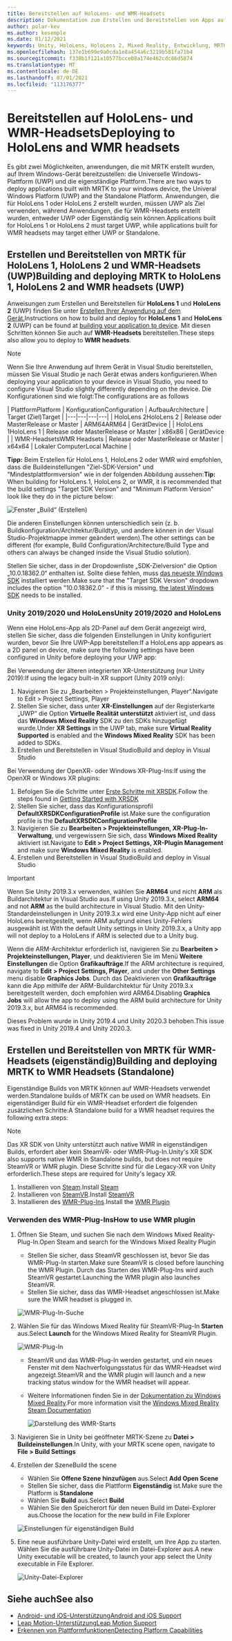 ```yaml
---
title: Bereitstellen auf HoloLens- und WMR-Headsets
description: Dokumentation zum Erstellen und Bereitstellen von Apps auf verschiedenen Geräten.
author: polar-kev
ms.author: kesemple
ms.date: 01/12/2021
keywords: Unity, HoloLens, HoloLens 2, Mixed Reality, Entwicklung, MRTK, Visual Studio
ms.openlocfilehash: 137e1b699e9a0cda1e8a454a6c3219b581fa71b4
ms.sourcegitcommit: f338b1f121a10577bcce08a174e462cdc86d5874
ms.translationtype: MT
ms.contentlocale: de-DE
ms.lasthandoff: 07/01/2021
ms.locfileid: "113176377"
---
```

# <a name="deploying-to-hololens-and-wmr-headsets"></a><span data-ttu-id="a2482-104">Bereitstellen auf HoloLens- und WMR-Headsets</span><span class="sxs-lookup"><span data-stu-id="a2482-104">Deploying to HoloLens and WMR headsets</span></span>

<span data-ttu-id="a2482-105">Es gibt zwei Möglichkeiten, anwendungen, die mit MRTK erstellt wurden, auf Ihrem Windows-Gerät bereitzustellen: die Universelle Windows-Plattform (UWP) und die eigenständige Plattform.</span><span class="sxs-lookup"><span data-stu-id="a2482-105">There are two ways to deploy applications built with MRTK to your windows device, the Univeral Windows Platform (UWP) and the Standalone Platform.</span></span> <span data-ttu-id="a2482-106">Anwendungen, die für HoloLens 1 oder HoloLens 2 erstellt wurden, müssen UWP als Ziel verwenden, während Anwendungen, die für WMR-Headsets erstellt wurden, entweder UWP oder Eigenständig sein können.</span><span class="sxs-lookup"><span data-stu-id="a2482-106">Applications built for HoloLens 1 or HoloLens 2 must target UWP, while applications built for WMR headsets may target either UWP or Standalone.</span></span>

## <a name="building-and-deploying-mrtk-to-hololens-1-hololens-2-and-wmr-headsets-uwp"></a><span data-ttu-id="a2482-107">Erstellen und Bereitstellen von MRTK für HoloLens 1, HoloLens 2 und WMR-Headsets (UWP)</span><span class="sxs-lookup"><span data-stu-id="a2482-107">Building and deploying MRTK to HoloLens 1, HoloLens 2 and WMR headsets (UWP)</span></span>

<span data-ttu-id="a2482-108">Anweisungen zum Erstellen und Bereitstellen für **HoloLens 1** und **HoloLens 2** (UWP) finden Sie unter [Erstellen Ihrer Anwendung auf dem Gerät.](/windows/mixed-reality/mrlearning-base-ch1#build-your-application-to-your-device)</span><span class="sxs-lookup"><span data-stu-id="a2482-108">Instructions on how to build and deploy for **HoloLens 1** and **HoloLens 2** (UWP) can be found at [building your application to device](/windows/mixed-reality/mrlearning-base-ch1#build-your-application-to-your-device).</span></span> <span data-ttu-id="a2482-109">Mit diesen Schritten können Sie auch auf **WMR-Headsets** bereitstellen.</span><span class="sxs-lookup"><span data-stu-id="a2482-109">These steps also allow you to deploy to **WMR headsets**.</span></span>

> [!NOTE]
> <span data-ttu-id="a2482-110">Wenn Sie Ihre Anwendung auf Ihrem Gerät in Visual Studio bereitstellen, müssen Sie Visual Studio je nach Gerät etwas anders konfigurieren.</span><span class="sxs-lookup"><span data-stu-id="a2482-110">When deploying your application to your device in Visual Studio, you need to configure Visual Studio slightly differently depending on the device.</span></span> <span data-ttu-id="a2482-111">Die Konfigurationen sind wie folgt:</span><span class="sxs-lookup"><span data-stu-id="a2482-111">The configurations are as follows</span></span>
>
>| <span data-ttu-id="a2482-112">Plattform</span><span class="sxs-lookup"><span data-stu-id="a2482-112">Platform</span></span> | <span data-ttu-id="a2482-113">Konfiguration</span><span class="sxs-lookup"><span data-stu-id="a2482-113">Configuration</span></span> | <span data-ttu-id="a2482-114">Aufbau</span><span class="sxs-lookup"><span data-stu-id="a2482-114">Architecture</span></span> | <span data-ttu-id="a2482-115">Target (Ziel)</span><span class="sxs-lookup"><span data-stu-id="a2482-115">Target</span></span> |
|---|---|---|---|
| <span data-ttu-id="a2482-116">HoloLens 2</span><span class="sxs-lookup"><span data-stu-id="a2482-116">HoloLens 2</span></span> | <span data-ttu-id="a2482-117">Release oder Master</span><span class="sxs-lookup"><span data-stu-id="a2482-117">Release or Master</span></span> | <span data-ttu-id="a2482-118">ARM64</span><span class="sxs-lookup"><span data-stu-id="a2482-118">ARM64</span></span> | <span data-ttu-id="a2482-119">Gerät</span><span class="sxs-lookup"><span data-stu-id="a2482-119">Device</span></span> |
| <span data-ttu-id="a2482-120">HoloLens 1</span><span class="sxs-lookup"><span data-stu-id="a2482-120">HoloLens 1</span></span> | <span data-ttu-id="a2482-121">Release oder Master</span><span class="sxs-lookup"><span data-stu-id="a2482-121">Release or Master</span></span> | <span data-ttu-id="a2482-122">x86</span><span class="sxs-lookup"><span data-stu-id="a2482-122">x86</span></span> | <span data-ttu-id="a2482-123">Gerät</span><span class="sxs-lookup"><span data-stu-id="a2482-123">Device</span></span> |
| <span data-ttu-id="a2482-124">WMR-Headsets</span><span class="sxs-lookup"><span data-stu-id="a2482-124">WMR Headsets</span></span> | <span data-ttu-id="a2482-125">Release oder Master</span><span class="sxs-lookup"><span data-stu-id="a2482-125">Release or Master</span></span> | <span data-ttu-id="a2482-126">x64</span><span class="sxs-lookup"><span data-stu-id="a2482-126">x64</span></span> | <span data-ttu-id="a2482-127">Lokaler Computer</span><span class="sxs-lookup"><span data-stu-id="a2482-127">Local Machine</span></span> |

<span data-ttu-id="a2482-128">**Tipp:** Beim Erstellen für HoloLens 1, HoloLens 2 oder WMR wird empfohlen, dass die Buildeinstellungen "Ziel-SDK-Version" und "Mindestplattformversion" wie in der folgenden Abbildung aussehen:</span><span class="sxs-lookup"><span data-stu-id="a2482-128">**Tip:** When building for HoloLens 1, HoloLens 2, or WMR, it is recommended that the build settings "Target SDK Version" and "Minimum Platform Version" look like they do in the picture below:</span></span>

![Fenster „Build“ (Erstellen)](../features/images/getting-started/BuildWindow.png)

<span data-ttu-id="a2482-130">Die anderen Einstellungen können unterschiedlich sein (z. b. Buildkonfiguration/Architektur/Buildtyp, und andere können in der Visual Studio-Projektmappe immer geändert werden).</span><span class="sxs-lookup"><span data-stu-id="a2482-130">The other settings can be different (for example, Build Configuration/Architecture/Build Type and others can always be changed inside the Visual Studio solution).</span></span>

<span data-ttu-id="a2482-131">Stellen Sie sicher, dass in der Dropdownliste „SDK-Zielversion“ die Option „10.0.18362.0“ enthalten ist. Sollte diese fehlen, muss [das neueste Windows SDK](https://developer.microsoft.com/windows/downloads/windows-10-sdk) installiert werden.</span><span class="sxs-lookup"><span data-stu-id="a2482-131">Make sure that the "Target SDK Version" dropdown includes the option "10.0.18362.0" - if this is missing, [the latest Windows SDK](https://developer.microsoft.com/windows/downloads/windows-10-sdk) needs to be installed.</span></span>

### <a name="unity-20192020-and-hololens"></a><span data-ttu-id="a2482-132">Unity 2019/2020 und HoloLens</span><span class="sxs-lookup"><span data-stu-id="a2482-132">Unity 2019/2020 and HoloLens</span></span>

<span data-ttu-id="a2482-133">Wenn eine HoloLens-App als 2D-Panel auf dem Gerät angezeigt wird, stellen Sie sicher, dass die folgenden Einstellungen in Unity konfiguriert wurden, bevor Sie Ihre UWP-App bereitstellen:</span><span class="sxs-lookup"><span data-stu-id="a2482-133">If a HoloLens app appears as a 2D panel on device, make sure the following settings have been configured in Unity before deploying your UWP app:</span></span>

<span data-ttu-id="a2482-134">Bei Verwendung der älteren integrierten XR-Unterstützung (nur Unity 2019):</span><span class="sxs-lookup"><span data-stu-id="a2482-134">If using the legacy built-in XR support (Unity 2019 only):</span></span>

1. <span data-ttu-id="a2482-135">Navigieren Sie zu „Bearbeiten > Projekteinstellungen, Player“.</span><span class="sxs-lookup"><span data-stu-id="a2482-135">Navigate to Edit > Project Settings, Player</span></span>
1. <span data-ttu-id="a2482-136">Stellen Sie sicher, dass unter **XR-Einstellungen** auf der Registerkarte „UWP“ die Option **Virtuelle Realität unterstützt** aktiviert ist, und dass das **Windows Mixed Reality** SDK zu den SDKs hinzugefügt wurde.</span><span class="sxs-lookup"><span data-stu-id="a2482-136">Under **XR Settings** in the UWP tab, make sure **Virtual Reality Supported** is enabled and the **Windows Mixed Reality** SDK has been added to SDKs.</span></span>
1. <span data-ttu-id="a2482-137">Erstellen und Bereitstellen in Visual Studio</span><span class="sxs-lookup"><span data-stu-id="a2482-137">Build and deploy in Visual Studio</span></span>

<span data-ttu-id="a2482-138">Bei Verwendung der OpenXR- oder Windows XR-Plug-Ins:</span><span class="sxs-lookup"><span data-stu-id="a2482-138">If using the OpenXR or Windows XR plugins:</span></span>

1. <span data-ttu-id="a2482-139">Befolgen Sie die Schritte unter [Erste Schritte mit XRSDK](../configuration/getting-started-with-mrtk-and-xrsdk.md).</span><span class="sxs-lookup"><span data-stu-id="a2482-139">Follow the steps found in [Getting Started with XRSDK](../configuration/getting-started-with-mrtk-and-xrsdk.md)</span></span>
1. <span data-ttu-id="a2482-140">Stellen Sie sicher, dass das Konfigurationsprofil **DefaultXRSDKConfigurationProfile** ist.</span><span class="sxs-lookup"><span data-stu-id="a2482-140">Make sure the configuration profile is the **DefaultXRSDKConfigurationProfile**</span></span>
1. <span data-ttu-id="a2482-141">Navigieren Sie zu **Bearbeiten > Projekteinstellungen, XR-Plug-In-Verwaltung**, und vergewissern Sie sich, dass **Windows Mixed Reality** aktiviert ist.</span><span class="sxs-lookup"><span data-stu-id="a2482-141">Navigate to **Edit > Project Settings, XR-Plugin Management** and make sure **Windows Mixed Reality** is enabled.</span></span>
1. <span data-ttu-id="a2482-142">Erstellen und Bereitstellen in Visual Studio</span><span class="sxs-lookup"><span data-stu-id="a2482-142">Build and deploy in Visual Studio</span></span>

>[!IMPORTANT]
> <span data-ttu-id="a2482-143">Wenn Sie Unity 2019.3.x verwenden, wählen Sie **ARM64** und nicht **ARM** als Buildarchitektur in Visual Studio aus.</span><span class="sxs-lookup"><span data-stu-id="a2482-143">If using Unity 2019.3.x, select **ARM64** and not **ARM** as the build architecture in Visual Studio.</span></span> <span data-ttu-id="a2482-144">Mit den Unity-Standardeinstellungen in Unity 2019.3.x wird eine Unity-App nicht auf einer HoloLens bereitgestellt, wenn ARM aufgrund eines Unity-Fehlers ausgewählt ist.</span><span class="sxs-lookup"><span data-stu-id="a2482-144">With the default Unity settings in Unity 2019.3.x, a Unity app will not deploy to a HoloLens if ARM is selected due to a Unity bug.</span></span>
>
> <span data-ttu-id="a2482-145">Wenn die ARM-Architektur erforderlich ist, navigieren Sie zu **Bearbeiten > Projekteinstellungen, Player**, und deaktivieren Sie im Menü **Weitere Einstellungen** die Option **Grafikaufträge**.</span><span class="sxs-lookup"><span data-stu-id="a2482-145">If the ARM architecture is required, navigate to **Edit > Project Settings, Player**, and under the **Other Settings** menu disable **Graphics Jobs**.</span></span> <span data-ttu-id="a2482-146">Durch das Deaktivieren von **Grafikaufträge** kann die App mithilfe der ARM-Buildarchitektur für Unity 2019.3.x bereitgestellt werden, doch empfohlen wird ARM64.</span><span class="sxs-lookup"><span data-stu-id="a2482-146">Disabling **Graphics Jobs** will allow the app to deploy using the ARM build architecture for Unity 2019.3.x, but ARM64 is recommended.</span></span>
>
> <span data-ttu-id="a2482-147">Dieses Problem wurde in Unity 2019.4 und Unity 2020.3 behoben.</span><span class="sxs-lookup"><span data-stu-id="a2482-147">This issue was fixed in Unity 2019.4 and Unity 2020.3.</span></span>

## <a name="building-and-deploying-mrtk-to-wmr-headsets-standalone"></a><span data-ttu-id="a2482-148">Erstellen und Bereitstellen von MRTK für WMR-Headsets (eigenständig)</span><span class="sxs-lookup"><span data-stu-id="a2482-148">Building and deploying MRTK to WMR Headsets (Standalone)</span></span>

<span data-ttu-id="a2482-149">Eigenständige Builds von MRTK können auf WMR-Headsets verwendet werden.</span><span class="sxs-lookup"><span data-stu-id="a2482-149">Standalone builds of MRTK can be used on WMR headsets.</span></span> <span data-ttu-id="a2482-150">Ein eigenständiger Build für ein WMR-Headset erfordert die folgenden zusätzlichen Schritte:</span><span class="sxs-lookup"><span data-stu-id="a2482-150">A Standalone build for a WMR headset requires the following extra steps:</span></span>

> [!NOTE]
> <span data-ttu-id="a2482-151">Das XR SDK von Unity unterstützt auch native WMR in eigenständigen Builds, erfordert aber kein SteamVR- oder WMR-Plug-In.</span><span class="sxs-lookup"><span data-stu-id="a2482-151">Unity's XR SDK also supports native WMR in Standalone builds, but does not require SteamVR or WMR plugin.</span></span> <span data-ttu-id="a2482-152">Diese Schritte sind für die Legacy-XR von Unity erforderlich.</span><span class="sxs-lookup"><span data-stu-id="a2482-152">These steps are required for Unity's legacy XR.</span></span>

1. <span data-ttu-id="a2482-153">Installieren von [Steam](https://store.steampowered.com/about/).</span><span class="sxs-lookup"><span data-stu-id="a2482-153">Install [Steam](https://store.steampowered.com/about/)</span></span>
1. <span data-ttu-id="a2482-154">Installieren von [SteamVR](https://store.steampowered.com/app/250820/SteamVR/).</span><span class="sxs-lookup"><span data-stu-id="a2482-154">Install [SteamVR](https://store.steampowered.com/app/250820/SteamVR/)</span></span>
1. <span data-ttu-id="a2482-155">Installieren des [WMR-Plug-Ins](https://store.steampowered.com/app/719950/Windows_Mixed_Reality_for_SteamVR/).</span><span class="sxs-lookup"><span data-stu-id="a2482-155">Install the [WMR Plugin](https://store.steampowered.com/app/719950/Windows_Mixed_Reality_for_SteamVR/)</span></span>

### <a name="how-to-use-wmr-plugin"></a><span data-ttu-id="a2482-156">Verwenden des WMR-Plug-Ins</span><span class="sxs-lookup"><span data-stu-id="a2482-156">How to use WMR plugin</span></span>

1. <span data-ttu-id="a2482-157">Öffnen Sie Steam, und suchen Sie nach dem Windows Mixed Reality-Plug-In.</span><span class="sxs-lookup"><span data-stu-id="a2482-157">Open Steam and search for the Windows Mixed Reality Plugin</span></span>
    - <span data-ttu-id="a2482-158">Stellen Sie sicher, dass SteamVR geschlossen ist, bevor Sie das WMR-Plug-In starten.</span><span class="sxs-lookup"><span data-stu-id="a2482-158">Make sure SteamVR is closed before launching the WMR Plugin.</span></span> <span data-ttu-id="a2482-159">Durch das Starten des WMR-Plug-Ins wird auch SteamVR gestartet.</span><span class="sxs-lookup"><span data-stu-id="a2482-159">Launching the WMR plugin also launches SteamVR.</span></span>
    - <span data-ttu-id="a2482-160">Stellen Sie sicher, dass das WMR-Headset angeschlossen ist.</span><span class="sxs-lookup"><span data-stu-id="a2482-160">Make sure the WMR headset is plugged in.</span></span>

    ![WMR-Plug-In-Suche](../features/images/build-deploy/WMR/SteamSearchWMRPlugin.png)

1. <span data-ttu-id="a2482-162">Wählen Sie für das Windows Mixed Reality für SteamVR-Plug-In **Starten** aus.</span><span class="sxs-lookup"><span data-stu-id="a2482-162">Select **Launch** for the Windows Mixed Reality for SteamVR Plugin.</span></span>

    ![WMR-Plug-In](../features/images/build-deploy/WMR/WMRPlugin.png)

    - <span data-ttu-id="a2482-164">SteamVR und das WMR-Plug-In werden gestartet, und ein neues Fenster mit dem Nachverfolgungsstatus für das WMR-Headset wird angezeigt.</span><span class="sxs-lookup"><span data-stu-id="a2482-164">SteamVR and the WMR plugin will launch and a new tracking status window for the WMR headset will appear.</span></span>
    - <span data-ttu-id="a2482-165">Weitere Informationen finden Sie in der [Dokumentation zu Windows Mixed Reality](https://support.microsoft.com/help/4053622/windows-10-play-steamvr-games-in-windows-mixed-reality).</span><span class="sxs-lookup"><span data-stu-id="a2482-165">For more information visit the [Windows Mixed Reality Steam Documentation](https://support.microsoft.com/help/4053622/windows-10-play-steamvr-games-in-windows-mixed-reality)</span></span>

        ![Darstellung des WMR-Starts](../features/images/build-deploy/WMR/WMRPluginActive.png)

1. <span data-ttu-id="a2482-167">Navigieren Sie in Unity bei geöffneter MRTK-Szene zu **Datei > Buildeinstellungen**.</span><span class="sxs-lookup"><span data-stu-id="a2482-167">In Unity, with your MRTK scene open, navigate to **File > Build Settings**</span></span>

1. <span data-ttu-id="a2482-168">Erstellen der Szene</span><span class="sxs-lookup"><span data-stu-id="a2482-168">Build the scene</span></span>
    - <span data-ttu-id="a2482-169">Wählen Sie **Offene Szene hinzufügen** aus.</span><span class="sxs-lookup"><span data-stu-id="a2482-169">Select **Add Open Scene**</span></span>
    - <span data-ttu-id="a2482-170">Stellen Sie sicher, dass die Plattform **Eigenständig** ist.</span><span class="sxs-lookup"><span data-stu-id="a2482-170">Make sure the Platform is **Standalone**</span></span>
    - <span data-ttu-id="a2482-171">Wählen Sie **Build** aus.</span><span class="sxs-lookup"><span data-stu-id="a2482-171">Select **Build**</span></span>
    - <span data-ttu-id="a2482-172">Wählen Sie den Speicherort für den neuen Build im Datei-Explorer aus.</span><span class="sxs-lookup"><span data-stu-id="a2482-172">Choose the location for the new build in File Explorer</span></span>

    ![Einstellungen für eigenständigen Build](../features/images/build-deploy/WMR/BuildSettingsStandaloneUnity.png)

1. <span data-ttu-id="a2482-174">Eine neue ausführbare Unity-Datei wird erstellt, um Ihre App zu starten. Wählen Sie die ausführbare Unity-Datei im Datei-Explorer aus.</span><span class="sxs-lookup"><span data-stu-id="a2482-174">A new Unity executable will be created, to launch your app select the Unity executable in File Explorer.</span></span>

    ![Unity-Datei-Explorer](../features/images/build-deploy/WMR/FileExplorerUnityExe.png)

## <a name="see-also"></a><span data-ttu-id="a2482-176">Siehe auch</span><span class="sxs-lookup"><span data-stu-id="a2482-176">See also</span></span>

- [<span data-ttu-id="a2482-177">Android- und iOS-Unterstützung</span><span class="sxs-lookup"><span data-stu-id="a2482-177">Android and iOS Support</span></span>](using-ar-foundation.md)
- [<span data-ttu-id="a2482-178">Leap Motion-Unterstützung</span><span class="sxs-lookup"><span data-stu-id="a2482-178">Leap Motion Support</span></span>](leap-motion-mrtk.md)
- [<span data-ttu-id="a2482-179">Erkennen von Plattformfunktionen</span><span class="sxs-lookup"><span data-stu-id="a2482-179">Detecting Platform Capabilities</span></span>](detecting-platform-capabilities.md)
